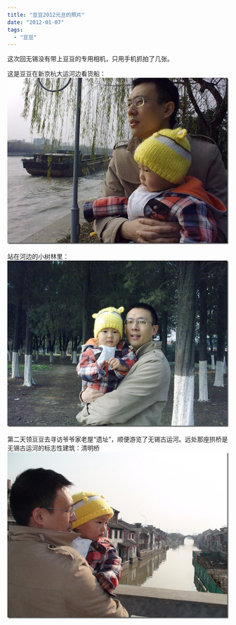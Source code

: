```yaml
---
title: "豆豆2012元旦的照片"
date: "2012-01-07"
tags: 
  - "豆豆"
---
```


这次回无锡没有带上豆豆的专用相机，只用手机抓拍了几张。

这是豆豆在新京杭大运河边看货船：  
[![20120101454](images/20120101454_thumb.jpg "20120101454")](http://ruanqizhen.wordpress.com/wp-content/uploads/2012/01/20120101454.jpg)

站在河边的小树林里：  
[![20120101458](images/20120101458_thumb.jpg "20120101458")](http://ruanqizhen.wordpress.com/wp-content/uploads/2012/01/20120101458.jpg)

第二天领豆豆去寻访爷爷家老屋“遗址”，顺便游览了无锡古运河。远处那座拱桥是无锡古运河的标志性建筑：清明桥  
[![DSC00028](images/dsc00028_thumb.jpg "DSC00028")](http://ruanqizhen.wordpress.com/wp-content/uploads/2012/01/dsc00028.jpg)
